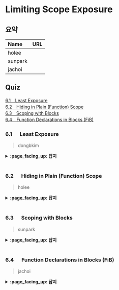 # Limiting Scope Exposure

## 요약
| Name | URL |
|:---|:---|
| holee |  |
| sunpark |  |
| jachoi |  |

## Quiz

[6.1　Least Exposure](#51---Least-Exposure)<br>
[6.2　Hiding in Plain (Function) Scope](#52---Hiding-in-Plain-(Function)-Scope)<br>
[6.3　Scoping with Blocks](#53---Scoping-with-Blocks)<br>
[6.4　Function Declarations in Blocks (FiB)](#54---Function-Declarations-in-Blocks-(FiB))<br>

### 6.1 　  Least Exposure

> dongbkim

<details>
<summary> <b> :page_facing_up: 답지 </b>  </summary>
<div markdown="1">

</div>
</details>
<br>

### 6.2 　  Hiding in Plain (Function) Scope

> holee

<details>
<summary> <b> :page_facing_up: 답지 </b>  </summary>
<div markdown="1">

</div>
</details>
<br>

### 6.3 　  Scoping with Blocks

> sunpark

<details>
<summary> <b> :page_facing_up: 답지 </b>  </summary>
<div markdown="1">

</div>
</details>
<br>

### 6.4 　  Function Declarations in Blocks (FiB)

> jachoi

<details>
<summary> <b> :page_facing_up: 답지 </b>  </summary>
<div markdown="1">

</div>
</details>
<br>
